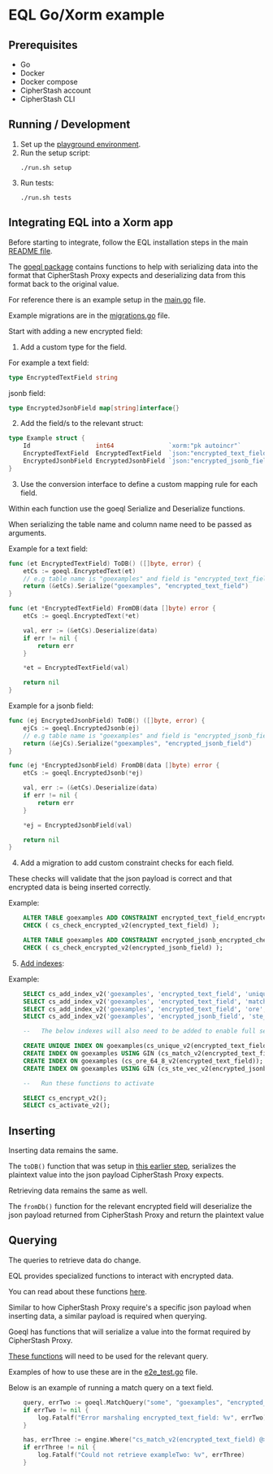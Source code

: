 # EQL Go/Xorm example

## Prerequisites

- Go
- Docker
- Docker compose
- CipherStash account
- CipherStash CLI

## Running / Development

1. Set up the [playground environment](../../playground/README.md).
2. Run the setup script:
   ```shell
   ./run.sh setup
   ```
3. Run tests:
   ```shell
   ./run.sh tests
   ```

## Integrating EQL into a Xorm app

Before starting to integrate, follow the EQL installation steps in the main [README file](../../../README.md).

The [goeql package](https://github.com/cipherstash/encrypt-query-language/blob/main/languages/go/goeql/goeql.go) contains functions to help with serializing data into the format that CipherStash Proxy expects and deserializing data from this format back to the original value.

For reference there is an example setup in the [main.go](./main.go) file.

Example migrations are in the [migrations.go](./migrations.go) file.

Start with adding a new encrypted field:

1. Add a custom type for the field.

For example a text field:

```go
type EncryptedTextField string
```

jsonb field:

```go
type EncryptedJsonbField map[string]interface{}
```

2. Add the field/s to the relevant struct:

```go
type Example struct {
	Id                  int64               `xorm:"pk autoincr"`
	EncryptedTextField  EncryptedTextField  `json:"encrypted_text_field" xorm:"jsonb 'encrypted_text_field'"`
	EncryptedJsonbField EncryptedJsonbField `json:"encrypted_jsonb_field" xorm:"jsonb 'encrypted_jsonb_field'"`
}
```

3. Use the conversion interface to define a custom mapping rule for each field.

Within each function use the goeql Serialize and Deserialize functions.

When serializing the table name and column name need to be passed as arguments.

Example for a text field:

```go
func (et EncryptedTextField) ToDB() ([]byte, error) {
	etCs := goeql.EncryptedText(et)
    // e.g table name is "goexamples" and field is "encrypted_text_field"
	return (&etCs).Serialize("goexamples", "encrypted_text_field")
}

func (et *EncryptedTextField) FromDB(data []byte) error {
	etCs := goeql.EncryptedText(*et)

	val, err := (&etCs).Deserialize(data)
	if err != nil {
		return err
	}

	*et = EncryptedTextField(val)

	return nil
}
```

Example for a jsonb field:

```go
func (ej EncryptedJsonbField) ToDB() ([]byte, error) {
	ejCs := goeql.EncryptedJsonb(ej)
    // e.g table name is "goexamples" and field is "encrypted_jsonb_field"
	return (&ejCs).Serialize("goexamples", "encrypted_jsonb_field")
}

func (ej *EncryptedJsonbField) FromDB(data []byte) error {
	etCs := goeql.EncryptedJsonb(*ej)

	val, err := (&etCs).Deserialize(data)
	if err != nil {
		return err
	}

	*ej = EncryptedJsonbField(val)

	return nil
}
```

4. Add a migration to add custom constraint checks for each field.

These checks will validate that the json payload is correct and that encrypted data is being inserted correctly.

Example:

```sql
	ALTER TABLE goexamples ADD CONSTRAINT encrypted_text_field_encrypted_check
	CHECK ( cs_check_encrypted_v2(encrypted_text_field) );

	ALTER TABLE goexamples ADD CONSTRAINT encrypted_jsonb_encrypted_check
	CHECK ( cs_check_encrypted_v2(encrypted_jsonb_field) );
```

5. [Add indexes](../../../README.md#managing-indexes-with-eql):

Example:

```sql
    SELECT cs_add_index_v2('goexamples', 'encrypted_text_field', 'unique', 'text', '{"token_filters": [{"kind": "downcase"}]}');
    SELECT cs_add_index_v2('goexamples', 'encrypted_text_field', 'match', 'text');
    SELECT cs_add_index_v2('goexamples', 'encrypted_text_field', 'ore', 'text');
    SELECT cs_add_index_v2('goexamples', 'encrypted_jsonb_field', 'ste_vec', 'jsonb', '{"prefix": "goexamples/encrypted_jsonb_field"}');

    --   The below indexes will also need to be added to enable full search functionality on the encrypted columns

    CREATE UNIQUE INDEX ON goexamples(cs_unique_v2(encrypted_text_field));
    CREATE INDEX ON goexamples USING GIN (cs_match_v2(encrypted_text_field));
    CREATE INDEX ON goexamples (cs_ore_64_8_v2(encrypted_text_field));
    CREATE INDEX ON goexamples USING GIN (cs_ste_vec_v2(encrypted_jsonb_field));

    --   Run these functions to activate

    SELECT cs_encrypt_v2();
    SELECT cs_activate_v2();
```

## Inserting

Inserting data remains the same.

The `toDB()` function that was setup in [this earlier step](README.md#integrating-eql-into-a-xorm-app), serializes the plaintext value into the json payload CipherStash Proxy expects.

Retrieving data remains the same as well.

The `fromDb()` function for the relevant encrypted field will deserialize the json payload returned from CipherStash Proxy and return the plaintext value

## Querying

The queries to retrieve data do change.

EQL provides specialized functions to interact with encrypted data.

You can read about these functions [here](../../../README.md#querying-data-with-eql).

Similar to how CipherStash Proxy require's a specific json payload when inserting data, a similar payload is required when querying.

Goeql has functions that will serialize a value into the format required by CipherStash Proxy.

[These functions](https://github.com/cipherstash/encrypt-query-language/blob/main/languages/go/goeql/goeql.go#L153-L171) will need to be used for the relevant query.

Examples of how to use these are in the [e2e_test.go](./e2e_test.go) file.

Below is an example of running a match query on a text field.

```go
    query, errTwo := goeql.MatchQuery("some", "goexamples", "encrypted_text_field")
	if errTwo != nil {
		log.Fatalf("Error marshaling encrypted_text_field: %v", errTwo)
	}

	has, errThree := engine.Where("cs_match_v2(encrypted_text_field) @> cs_match_v2(?)", query).Get(&ExampleTwo)
	if errThree != nil {
		log.Fatalf("Could not retrieve exampleTwo: %v", errThree)
	}
```
